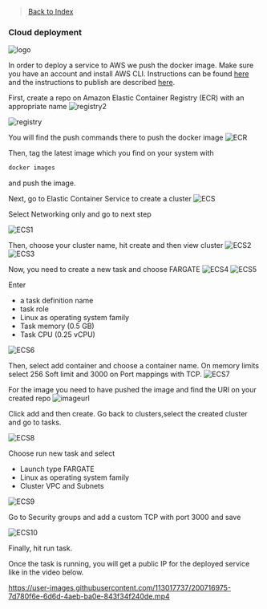 > [Back to Index](README.md)


### Cloud deployment 

![logo](https://github.com/dimzachar/mlzoomcamp/blob/master/Notes/Images/awsbento.png)

In order to deploy a service to AWS we push the docker image. Make sure you have an account and install AWS CLI. Instructions can be found [here](https://mlbookcamp.com/article/aws) and the instructions to publish are described [here](https://www.youtube.com/watch?v=aF-TfJXQX-w&list=PL3MmuxUbc_hIhxl5Ji8t4O6lPAOpHaCLR&index=72).

First, create a repo on Amazon Elastic Container Registry (ECR) with an appropriate name
![registry2](https://github.com/dimzachar/mlzoomcamp_projects/blob/master/00-midterm_project/Images/Elastic-Container-Registry%20(2).png)

![registry](https://github.com/dimzachar/mlzoomcamp_projects/blob/master/00-midterm_project/Images/Elastic-Container-Registry%20.png)

You will find the push commands there to push the docker image
![ECR](https://github.com/dimzachar/mlzoomcamp_projects/blob/master/00-midterm_project/Images/Elastic-Container-push.png)

Then, tag the latest image which you find on your system with

```bash
docker images
```

and push the image.  

Next, go to Elastic Container Service to create a cluster 
![ECS](https://github.com/dimzachar/mlzoomcamp_projects/blob/master/00-midterm_project/Images/Amazon-ECS.png)

Select Networking only and go to next step

![ECS1](https://github.com/dimzachar/mlzoomcamp_projects/blob/master/00-midterm_project/Images/Amazon-ECS%20(1).png)

Then, choose your cluster name, hit create and then view cluster
![ECS2](https://github.com/dimzachar/mlzoomcamp_projects/blob/master/00-midterm_project/Images/Amazon-ECS%20(2).png)
![ECS3](https://github.com/dimzachar/mlzoomcamp_projects/blob/master/00-midterm_project/Images/Amazon-ECS%20(3).png)

Now, you need to create a new task and choose FARGATE
![ECS4](https://github.com/dimzachar/mlzoomcamp_projects/blob/master/00-midterm_project/Images/Amazon-ECS%20(4).png)
![ECS5](https://github.com/dimzachar/mlzoomcamp_projects/blob/master/00-midterm_project/Images/Amazon-ECS%20(5).png)

Enter 
* a task definition name
* task role
* Linux as operating system family
* Task memory (0.5 GB)
* Task CPU (0.25 vCPU)

![ECS6](https://github.com/dimzachar/mlzoomcamp_projects/blob/master/00-midterm_project/Images/Amazon-ECS%20(6).png)

Then, select add container and choose a container name.
On memory limits select 256 Soft limit and 3000 on Port mappings with TCP.
![ECS7](https://github.com/dimzachar/mlzoomcamp_projects/blob/master/00-midterm_project/Images/Amazon-ECS%20(7).png)

For the image you need to have pushed the image and find the URI on your created repo
![imageurl](https://github.com/dimzachar/mlzoomcamp_projects/blob/master/00-midterm_project/Images/Elastic-Container-Registry%20(3).png)

Click add and then create. Go back to clusters,select the created cluster and go to tasks. 

![ECS8](https://github.com/dimzachar/mlzoomcamp_projects/blob/master/00-midterm_project/Images/Amazon-ECS%20(8).png)

Choose run new task and select

* Launch type FARGATE
* Linux as operating system family
* Cluster VPC and Subnets

![ECS9](https://github.com/dimzachar/mlzoomcamp_projects/blob/master/00-midterm_project/Images/Amazon-ECS%20(9).png)

Go to Security groups and add a custom TCP with port 3000 and save

![ECS10](https://github.com/dimzachar/mlzoomcamp_projects/blob/master/00-midterm_project/Images/Amazon-ECS%20(10).png)

Finally, hit run task.

Once the task is running, you will get a public IP for the deployed service like in the video below.

https://user-images.githubusercontent.com/113017737/200716975-7d780f6e-6d6d-4aeb-ba0e-843f34f240de.mp4
